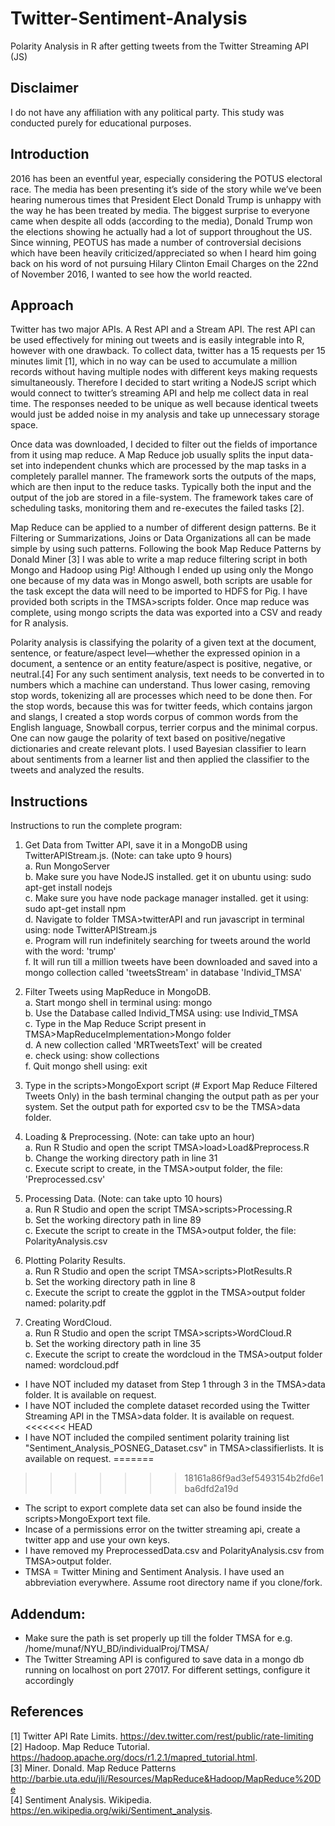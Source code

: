 # Twitter-Sentiment-Analysis
Polarity Analysis in R after getting tweets from the Twitter Streaming API (JS)

## Disclaimer
I do not have any affiliation with any political party. This study was conducted purely for educational purposes.

## Introduction
2016 has been an eventful year, especially considering the POTUS electoral race. The media has been presenting it’s side of the story while we’ve been hearing numerous times that President Elect Donald Trump is unhappy with the way he has been treated by media. The biggest surprise to everyone came when despite all odds (according to the media), Donald Trump won the elections showing he actually had a lot of support throughout the US. Since winning, PEOTUS has made a number of controversial decisions which have been heavily criticized/appreciated so when I heard him going back on his word of not pursuing Hilary Clinton Email Charges on the 22nd of November 2016, I wanted to see how the world reacted.

## Approach
Twitter has two major APIs. A Rest API and a Stream API. The rest API can be used effectively for mining out tweets and is easily integrable into R, however with one drawback. To collect data, twitter has a 15 requests per 15 minutes limit [1], which in no way can be used to accumulate a million records without having multiple nodes with different keys making requests simultaneously. Therefore I decided to start writing a NodeJS script which would connect to twitter’s streaming API and help me collect data in real time. The responses needed to be unique as well because identical tweets would just be added noise in my analysis and take up unnecessary storage space. 

Once data was downloaded, I decided to filter out the fields of importance from it using map reduce. A Map Reduce job usually splits the input data-set into independent chunks which are processed by the map tasks in a completely parallel manner. The framework sorts the outputs of the maps, which are then input to the reduce tasks. Typically both the input and the output of the job are stored in a file-system. The framework takes care of scheduling tasks, monitoring them and re-executes the failed tasks [2]. 

Map Reduce can be applied to a number of different design patterns. Be it Filtering or Summarizations, Joins or Data Organizations all can be made simple by using such patterns. Following the book Map Reduce Patterns by Donald Miner [3] I was able to write a map reduce filtering script in both Mongo and Hadoop using Pig! Although I ended up using only the Mongo one because of my data was in Mongo aswell, both scripts are usable for the task except the data will need to be imported to HDFS for Pig. I have provided both scripts in the TMSA>scripts folder. Once map reduce was complete, using mongo scripts the data was exported into a CSV and ready for R analysis. 

Polarity analysis is classifying the polarity of a given text at the document, sentence, or feature/aspect level—whether the expressed opinion in a document, a sentence or an entity feature/aspect is positive, negative, or neutral.[4] For any such sentiment analysis, text needs to be converted in to numbers which a machine can understand. Thus lower casing, removing stop words, tokenizing all are processes which need to be done then. For the stop words, because this was for twitter feeds, which contains jargon and slangs, I created a stop words corpus of common words from the English language, Snowball corpus, terrier corpus and the minimal corpus. One can now gauge the polarity of text based on positive/negative dictionaries and create relevant plots. I used Bayesian classifier to learn about sentiments from a learner list and then applied the classifier to the tweets and analyzed the results.

## Instructions
Instructions to run the complete program:

1. Get Data from Twitter API, save it in a MongoDB using TwitterAPIStream.js. (Note: can take upto 9 hours)  
	a. Run MongoServer  
	b. Make sure you have NodeJS installed. get it on ubuntu using: sudo apt-get install nodejs  
	c. Make sure you have node package manager installed. get it using: sudo apt-get install npm  
	d. Navigate to folder TMSA>twitterAPI and run javascript in terminal using: node TwitterAPIStream.js  
	e. Program will run indefinitely searching for tweets around the world with the word: 'trump'  
	f. It will run till a million tweets have been downloaded and saved into a mongo collection called 'tweetsStream' in database 'Individ_TMSA'  
  
2. Filter Tweets using MapReduce in MongoDB.  
	a. Start mongo shell in terminal using: mongo  
	b. Use the Database called Individ_TMSA using: use Individ_TMSA  
	c. Type in the Map Reduce Script present in TMSA>MapReduceImplementation>Mongo folder  
	d. A new collection called 'MRTweetsText' will be created  
	e. check using: show collections  
	f. Quit mongo shell using: exit  
  
3. Type in the scripts>MongoExport script (# Export Map Reduce Filtered Tweets Only) in the bash terminal changing the output path as per your system. Set the output path for exported csv to be the TMSA>data folder.  
  
4. Loading & Preprocessing. (Note: can take upto an hour)  
	a. Run R Studio and open the script TMSA>load>Load&Preprocess.R  
	b. Change the working directory path in line 31  
	c. Execute script to create, in the TMSA>output folder, the file: 'Preprocessed.csv'  
  
5. Processing Data. (Note: can take upto 10 hours)  
	a. Run R Studio and open the script TMSA>scripts>Processing.R  
	b. Set the working directory path in line 89  
	c. Execute the script to create in the TMSA>output folder, the file: PolarityAnalysis.csv  
  
6. Plotting Polarity Results.  
	a. Run R Studio and open the script TMSA>scripts>PlotResults.R  
	b. Set the working directory path in line 8  
	c. Execute the script to create the ggplot in the TMSA>output folder named: polarity.pdf  
  
7. Creating WordCloud.  
	a. Run R Studio and open the script TMSA>scripts>WordCloud.R  
	b. Set the working directory path in line 35  
	c. Execute the script to create the wordcloud in the TMSA>output folder named: wordcloud.pdf  
  
  
* I have NOT included my dataset from Step 1 through 3 in the TMSA>data folder. It is available on request.
* I have  NOT included the complete dataset recorded using the Twitter Streaming API in the TMSA>data folder. It is available on request. 
<<<<<<< HEAD
* I have NOT included the compiled sentiment polarity training list "Sentiment_Analysis_POSNEG_Dataset.csv" in TMSA>classifierlists. It is available on request.
=======
>>>>>>> 18161a86f9ad3ef5493154b2fd6e1ba6dfd2a19d
* The script to export complete data set can also be found inside the scripts>MongoExport text file.  
* Incase of a permissions error on the twitter streaming api, create a twitter app and use your own keys.  
* I have removed my PreprocessedData.csv and PolarityAnalysis.csv from TMSA>output folder. 
* TMSA = Twitter Mining and Sentiment Analysis. I have used an abbreviation everywhere. Assume root directory name if you clone/fork.
  
## Addendum:
* Make sure the path is set properly up till the folder TMSA for e.g. /home/munaf/NYU_BD/individualProj/TMSA/  
* The Twitter Streaming API is configured to save data in a mongo db running on localhost on port 27017. For different settings, configure it accordingly  

## References
[1] Twitter API Rate Limits. https://dev.twitter.com/rest/public/rate-limiting  
[2] Hadoop. Map Reduce Tutorial. https://hadoop.apache.org/docs/r1.2.1/mapred_tutorial.html.  
[3] Miner. Donald. Map Reduce Patterns http://barbie.uta.edu/jli/Resources/MapReduce&Hadoop/MapReduce%20De  
[4] Sentiment Analysis. Wikipedia. https://en.wikipedia.org/wiki/Sentiment_analysis.  
